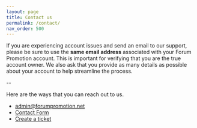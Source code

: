 ```yaml
---
layout: page
title: Contact us
permalink: /contact/
nav_order: 500
---
```


If you are experiencing account issues and send an email to our support, please be sure to use the **same email address** associated with your Forum Promotion account. This is important for verifying that you are the true account owner. We also ask that you provide as many details as possible about your account to help streamline the process. 

--

Here are the ways that you can reach out to us.

- <a href="mailto:admin@forumpromotion.net">admin@forumpromotion.net</a>
- <a href="https://forumpromotion.net/misc/contact">Contact Form</a>
- <a href="https://forumpromotion.net/support">Create a ticket</a>
